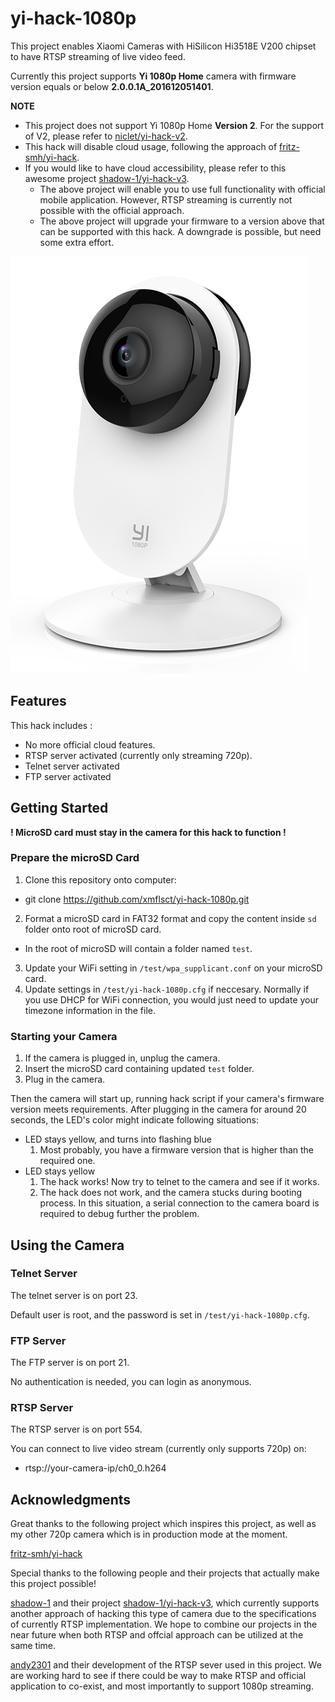 # yi-hack-1080p

This project enables Xiaomi Cameras with HiSilicon Hi3518E V200 chipset to have RTSP streaming of live video feed.

Currently this project supports **Yi 1080p Home** camera with firmware version equals or below **2.0.0.1A_201612051401**.

**NOTE**
* This project does not support Yi 1080p Home **Version 2**. For the support of V2, please refer to [niclet/yi-hack-v2](https://github.com/niclet/yi-hack-v2).
* This hack will disable cloud usage, following the approach of [fritz-smh/yi-hack](https://github.com/fritz-smh/yi-hack).
* If you would like to have cloud accessibility, please refer to this awesome project [shadow-1/yi-hack-v3](https://github.com/shadow-1/yi-hack-v3).
  * The above project will enable you to use full functionality with official mobile application. However, RTSP streaming is currently not possible with the official approach.
  * The above project will upgrade your firmware to a version above that can be supported with this hack. A downgrade is possible, but need some extra effort.

![](yi.png)

## Features

This hack includes :
* No more official cloud features.
* RTSP server activated (currently only streaming 720p).
* Telnet server activated
* FTP server activated

## Getting Started

**! MicroSD card must stay in the camera for this hack to function !**

### Prepare the microSD Card

1. Clone this repository onto computer:
  * git clone https://github.com/xmflsct/yi-hack-1080p.git
2. Format a microSD card in FAT32 format and copy the content inside `sd` folder onto root of microSD card.
  * In the root of microSD will contain a folder named `test`.
3. Update your WiFi setting in `/test/wpa_supplicant.conf` on your microSD card.
4. Update settings in `/test/yi-hack-1080p.cfg` if neccesary. Normally if you use DHCP for WiFi connection, you would just need to update your timezone information in the file.

### Starting your Camera

1. If the camera is plugged in, unplug the camera.
2. Insert the microSD card containing updated `test` folder.
3. Plug in the camera.

Then the camera will start up, running hack script if your camera's firmware version meets requirements. After plugging in the camera for around 20 seconds, the LED's color might indicate following situations:
* LED stays yellow, and turns into flashing blue
  1. Most probably, you have a firmware version that is higher than the required one.
* LED stays yellow
  1. The hack works! Now try to telnet to the camera and see if it works.
  2. The hack does not work, and the camera stucks during booting process. In this situation, a serial connection to the camera board is required to debug further the problem.

## Using the Camera

### Telnet Server

The telnet server is on port 23.

Default user is root, and the password is set in `/test/yi-hack-1080p.cfg`.

### FTP Server

The FTP server is on port 21.

No authentication is needed, you can login as anonymous.

### RTSP Server

The RTSP server is on port 554.

You can connect to live video stream (currently only supports 720p) on:
* rtsp://your-camera-ip/ch0_0.h264

## Acknowledgments

Great thanks to the following project which inspires this project, as well as my other 720p camera which is in production mode at the moment.

[fritz-smh/yi-hack](https://github.com/fritz-smh/yi-hack)

Special thanks to the following people and their projects that actually make this project possible!

[shadow-1](https://github.com/shadow-1) and their project [shadow-1/yi-hack-v3](https://github.com/shadow-1/yi-hack-v3), which currently supports another approach of hacking this type of camera due to the specifications of currently RTSP implementation. We hope to combine our projects in the near future when both RTSP and offcial approach can be utilized at the same time.

[andy2301](https://github.com/andy2301) and their development of the RTSP sever used in this project. We are working hard to see if there could be way to make RTSP and official application to co-exist, and most importantly to support 1080p streaming.
